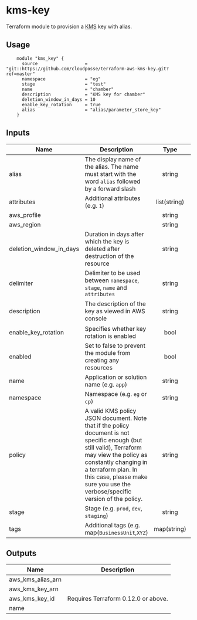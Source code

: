 # kms-key 

Terraform module to provision a [KMS](https://aws.amazon.com/kms/) key with alias.

## Usage

```hcl
    module "kms_key" {
      source                  = "git::https://github.com/cloudposse/terraform-aws-kms-key.git?ref=master"
      namespace               = "eg"
      stage                   = "test"
      name                    = "chamber"
      description             = "KMS key for chamber"
      deletion_window_in_days = 10
      enable_key_rotation     = true
      alias                   = "alias/parameter_store_key"
    }
```
<!-- BEGINNING OF PRE-COMMIT-TERRAFORM DOCS HOOK -->
## Inputs

| Name | Description | Type | Default | Required |
|------|-------------|:----:|:-----:|:-----:|
| alias | The display name of the alias. The name must start with the word `alias` followed by a forward slash | string | `""` | no |
| attributes | Additional attributes (e.g. `1`) | list(string) | `[]` | no |
| aws\_profile |  | string | n/a | yes |
| aws\_region |  | string | n/a | yes |
| deletion\_window\_in\_days | Duration in days after which the key is deleted after destruction of the resource | string | `"10"` | no |
| delimiter | Delimiter to be used between `namespace`, `stage`, `name` and `attributes` | string | `"-"` | no |
| description | The description of the key as viewed in AWS console | string | `"Parameter Store KMS master key"` | no |
| enable\_key\_rotation | Specifies whether key rotation is enabled | bool | `"true"` | no |
| enabled | Set to false to prevent the module from creating any resources | bool | `"true"` | no |
| name | Application or solution name (e.g. `app`) | string | n/a | yes |
| namespace | Namespace (e.g. `eg` or `cp`) | string | `""` | no |
| policy | A valid KMS policy JSON document. Note that if the policy document is not specific enough (but still valid), Terraform may view the policy as constantly changing in a terraform plan. In this case, please make sure you use the verbose/specific version of the policy. | string | `""` | no |
| stage | Stage (e.g. `prod`, `dev`, `staging`) | string | `""` | no |
| tags | Additional tags (e.g. map(`BusinessUnit`,`XYZ`) | map(string) | `{}` | no |

## Outputs

| Name | Description |
|------|-------------|
| aws\_kms\_alias\_arn |  |
| aws\_kms\_key\_arn |  |
| aws\_kms\_key\_id | Requires Terraform 0.12.0 or above. |
| name |  |

<!-- END OF PRE-COMMIT-TERRAFORM DOCS HOOK -->

